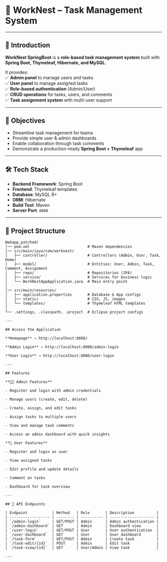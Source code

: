 # 🌟 WorkNest – Task Management System  

---

## 📖 Introduction  

**WorkNest SpringBoot** is a **role-based task management system** built with **Spring Boot, Thymeleaf, Hibernate, and MySQL**.  

It provides:  
✅ **Admin panel** to manage users and tasks  
✅ **User panel** to manage assigned tasks  
✅ **Role-based authentication** (Admin/User)  
✅ **CRUD operations** for tasks, users, and comments  
✅ **Task assignment system** with multi-user support  

---

## 🎯 Objectives  

- Streamline task management for teams  
- Provide simple user & admin dashboards  
- Enable collaboration through task comments  
- Demonstrate a production-ready **Spring Boot + Thymeleaf** app  

---

## 🛠️ Tech Stack  

- **Backend Framework**: Spring Boot  
- **Frontend**: Thymeleaf templates  
- **Database**: MySQL 8+  
- **ORM**: Hibernate   
- **Build Tool**: Maven  
- **Server Port**: `8080`  

---

## 📂 Project Structure  

```plaintext
Webapp_patched/
│── pom.xml                          # Maven dependencies
│── src/main/java/com/worknest/
│   ├── controller/                  # Controllers (Admin, User, Task, Home)
│   ├── model/                       # Entities: User, Admin, Task, Comment, Assignment
│   ├── repo/                        # Repositories (JPA)
│   ├── service/                     # Services for business logic
│   └── WorkNestAppApplication.java  # Main entry point
│
│── src/main/resources/
│   ├── application.properties       # Database & App configs
│   ├── static/                      # CSS, JS, images
│   └── templates/                   # Thymeleaf HTML templates
│
└── .settings, .classpath, .project  # Eclipse project configs

---

## Access the Application

**Homepage** → http://localhost:8080/

**Admin Login** → http://localhost:8080/admin-login

**User Login** → http://localhost:8080/user-login

---

## Features

**👨‍💼 Admin Features**

- Register and login with admin credentials

- Manage users (create, edit, delete)

- Create, assign, and edit tasks

- Assign tasks to multiple users

- View and manage task comments

- Access an admin dashboard with quick insights

**👤 User Features**

- Register and login as user

- View assigned tasks

- Edit profile and update details

- Comment on tasks

- Dashboard for task overview

---

## 📌 API Endpoints

| Endpoint           | Method   | Role       | Description          |
| ------------------ | -------- | ---------- | -------------------- |
| `/admin-login`     | GET/POST | Admin      | Admin authentication |
| `/admin-dashboard` | GET      | Admin      | Dashboard view       |
| `/user-login`      | GET/POST | User       | User authentication  |
| `/user-dashboard`  | GET      | User       | User dashboard       |
| `/task-form`       | GET/POST | Admin      | Create task          |
| `/task-edit/{id}`  | POST     | Admin      | Edit task            |
| `/task-view/{id}`  | GET      | User/Admin | View task            |

---









